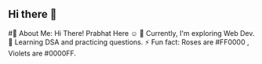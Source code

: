 ## Hi there 👋
#💫 About Me:
Hi There! Prabhat Here ☺
🔭 Currently, I'm exploring Web Dev.
🌱 Learning DSA and practicing questions.
⚡ Fun fact: Roses are #FF0000 , Violets are #0000FF.


<!--
**prabhatchauhan04/prabhatchauhan04** is a ✨ _special_ ✨ repository because its `README.md` (this file) appears on your GitHub profile.

Here are some ideas to get you started:

- 🔭 I’m currently working on ...
- 🌱 I’m currently learning ...
- 👯 I’m looking to collaborate on ...
- 🤔 I’m looking for help with ...
- 💬 Ask me about ...
- 📫 How to reach me: ...
- 😄 Pronouns: ...
- ⚡ Fun fact: ...
-->
